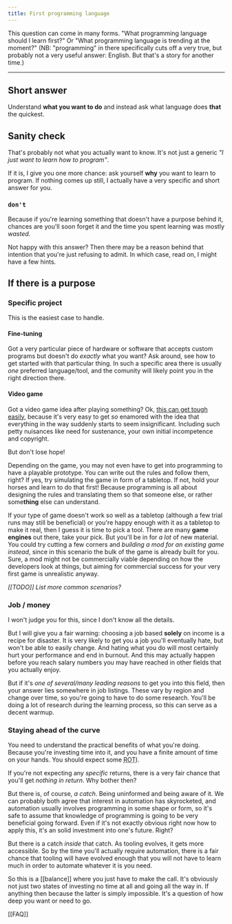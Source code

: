 ```yaml
---
title: First programming language
---
```


This question can come in many forms. "What programming language should I learn first?" Or "What programming language is trending at the moment?" (NB: "programming" in there specifically cuts off a very true, but probably not a very useful answer: English. But that's a story for another time.)

---

## Short answer

Understand **what you want to do** and instead ask what language does **that** the quickest.

## Sanity check

That's probably not what you actually want to know. It's not just a generic *"I just want to learn how to program"*.

If it is, I give you one more chance: ask yourself **why** you want to learn to program. If nothing comes up still, I actually have a very specific and short answer for you.

### **`don't`**

Because if you're learning something that doesn't have a purpose behind it, chances are you'll soon forget it and the time you spent learning was mostly _wasted_.

Not happy with this answer? Then there may be a reason behind that intention that you're just refusing to admit. In which case, read on, I might have a few hints.

## If there is a purpose

### Specific project

This is the easiest case to handle.

#### Fine-tuning

Got a very particular piece of hardware or software that accepts custom programs but doesn't do *exactly* what you want? Ask around, see how to get started with that particular thing. In such a specific area there is usually *one* preferred language/tool, and the comunity will likely point you in the right direction there.

#### Video game

Got a video game idea after playing something? Ok, [this can get tough easily](https://xkcd.com/1425/), because it's very easy to get _so_ enamored with the idea that everything in the way suddenly starts to seem insignificant. Including such petty nuisances like need for sustenance, your own initial incompetence and copyright.

But don't lose hope!

Depending on the game, you may not even have to get into programming to have a playable prototype. You can write out the rules and follow them, right? If yes, try simulating the game in form of a tabletop. If not, hold your horses and learn to do that first! Because programming is all about designing the rules and translating them so that someone else, or rather some**thing** else can understand.

If your type of game doesn't work so well as a tabletop (although a few trial runs may still be beneficial) or you're happy enough with it as a tabletop to make it real, then I guess it is time to pick a tool. There are many **game engines** out there, take your pick. But you'll be in for *a lot* of new material. You could try cutting a few corners and *building a mod for an existing game instead*, since in this scenario the bulk of the game is already built for you. Sure, a mod might not be commercially viable depending on how the developers look at things, but aiming for commercial success for your very first game is unrealistic anyway.

*[[TODO]] List more common scenarios?*

### Job / money

I won't judge you for this, since I don't know all the details.

But I will give you a fair warning: choosing a job based **solely** on income is a recipe for disaster. It is very likely to get you a job you'll eventually hate, but won't be able to easily change. And hating what you do will most certainly hurt your performance and end in burnout. And this may actually happen before you reach salary numbers you may have reached in other fields that you actually enjoy.

But if it's *one of several/many leading reasons* to get you into this field, then your answer lies somewhere in job listings. These vary by region and change over time, so you're going to have to do some research. You'll be doing a lot of research during the learning process, so this can serve as a decent warmup.

### Staying ahead of the curve

You need to understand the practical benefits of what you're doing. Because you're investing time into it, and you have a finite amount of time on your hands. You should expect some <abbr title="Return on Time Investment">ROTI</abbr>.

If you're not expecting any *specific* returns, there is a very fair chance that you'll get _nothing in return_. Why bother then?

But there is, of course, *a catch*. Being uninformed and being aware of it. We can probably both agree that interest in automation has skyrocketed, and automation usually involves programming in some shape or form, so it's safe to assume that knowledge of programming is going to be very beneficial going forward. Even if it's not exactly obvious right now how to apply this, it's an solid investment into one's future. Right?

But there is a catch *inside* that catch. As tooling evolves, it gets more accessible. So by the time you'll actually require automation, there is a fair chance that tooling will have evolved enough that you will not have to learn much in order to automate whatever it is you need.

So this is a [[balance]] where you just have to make the call. It's obviously not just two states of investing no time at all and going all the way in. If anything then because the latter is simply impossible. It's a question of how deep you want or need to go.

[[FAQ]]
